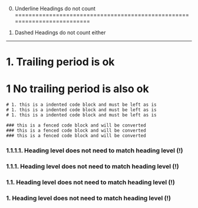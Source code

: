 0. Underline Headings do not count
=========================================================================

0. Dashed Headings do not count either
-----------------------------------------------------------

# 1. Trailing period is ok

# 1 No trailing period is also ok

    # 1. this is a indented code block and must be left as is
    # 1. this is a indented code block and must be left as is
    # 1. this is a indented code block and must be left as is

~~~
### this is a fenced code block and will be converted
### this is a fenced code block and will be converted
### this is a fenced code block and will be converted
~~~

### 1.1.1.1. Heading level does not need to match heading level (!)

### 1.1.1. Heading level does not need to match heading level (!)

### 1.1. Heading level does not need to match heading level (!)

### 1. Heading level does not need to match heading level (!)